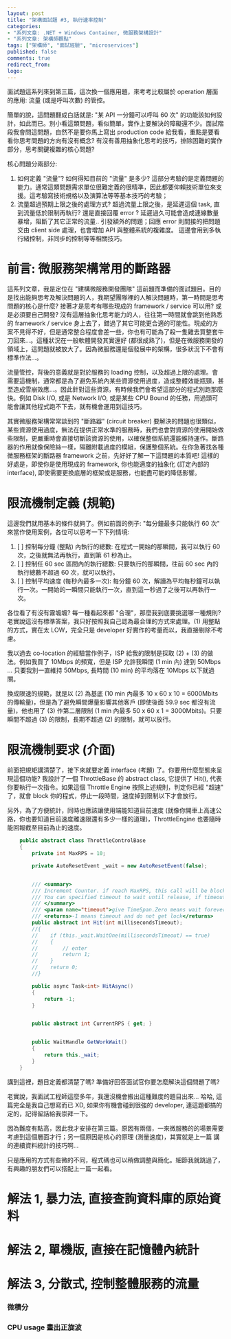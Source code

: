 ```yaml
---
layout: post
title: "架構面試題 #3, 執行速率控制"
categories:
- "系列文章: .NET + Windows Container, 微服務架構設計"
- "系列文章: 架構師觀點"
tags: ["架構師", "面試經驗", "microservices"]
published: false
comments: true
redirect_from:
logo: 
---
```


面試題這系列來到第三篇，這次換一個應用題，來考考比較屬於 operation 層面的應用: 流量 (或是呼叫次數) 的管控。

簡單的說，這問題翻成白話就是: "某 API 一分鐘可以呼叫 60 次" 的功能該如何設計，如此而已。別小看這類問題，看似簡單，實作上要解決的障礙還不少。面試階段我會問這問題，自然不是要你馬上寫出 production code 給我看，重點是要看看你思考問題的方向有沒有概念? 有沒有善用抽象化思考的技巧，排除困難的實作部分，思考關鍵複雜的核心問題?

核心問題分兩部分: 

1. 如何定義 "流量"?
  如何得知目前的 "流量" 是多少? 這部分考驗的是定義問題的能力。通常這類問題需求單位很難定義的很精準，因此都要仰賴技術單位來支援。這考驗寫技術規格以及演算法等等基本技巧的考驗；
1. 流量超過預期上限之後的處理方式?
  超過流量上限之後，是延遲這個 task, 直到流量低於限制再執行? 還是直接回覆 error ? 延遲過久可能會造成連線數量暴增，阻斷了其它正常的流量.. 引發額外的問題；回應 error 則間接的把問題交由 client side 處理，也會增加 API 與整體系統的複雜度。
  這邊會用到多執行緒控制，非同步的控制等等相關技巧。

<!--more-->


# 前言: 微服務架構常用的斷路器

這系列文章，我是定位在 "建構微服務開發團隊" 這前題而準備的面試題目。目的是找出能夠思考及解決問題的人，我期望團隊裡的人解決問題時，第一時間是思考問題的核心是什麼? 接著才是思考有哪些現成的 framework / service 可以用? 或是必須要自己開發? 沒有這層抽象化思考能力的人，往往第一時間就會跳到他熟悉的 framework / service 身上去了，錯過了其它可能更合適的可能性。現成的方案不見得不好，但是通常整合程度會差一些，你也有可能為了殺一隻雞去買整套牛刀回來...。這種狀況在一般軟體開發其實還好 (都很成熟了)，但是在微服務開發的領域上，這問題就被放大了。因為微服務還是個發展中的架構，很多狀況下不會有標準作法...。

流量管控，背後的意義就是對於服務的 loading 控制，以及超過上限的處理。會需要這機制，通常都是為了避免系統內某些資源使用過度，造成整體效能瓶頸，甚至造成雪崩效應...。因此針對這些資源，有時候我們會希望這部分的程式別跑那麼快。例如 Disk I/O, 或是 Network I/O, 或是某些 CPU Bound 的任務，用過頭可能會讓其他程式跑不下去，就有機會運用到這技巧。

其實微服務架構常常談到的 "斷路器" (circuit breaker) 要解決的問題也很類似，某些資源使用過度，無法在提供正常水準的服務時，我們也會對資源的使用開始做些限制，更嚴重時會直接切斷該資源的使用，以確保整個系統還能維持運作。斷路器的作用就像保險絲一樣，隔離附載過度的模組，保護整個系統。在你急著找各種微服務框架的斷路器 framework 之前，先好好了解一下這問題的本質吧! 這樣的好處是，即使你是使用現成的 framework, 你也能適度的抽象化 (訂定內部的 interface), 即使需要更換底層的框架或是服務，也能盡可能的降低影響。


# 限流機制定義 (規範)

這邊我們就用基本的條件就夠了。例如前面的例子: "每分鐘最多只能執行 60 次" 來當作使用案例，各位可以思考一下下列情境:

1. [ ] 控制每分鐘 (整點) 內執行的總數: 在程式一開始的那瞬間，我可以執行 60 次，之後就無法再執行，直到第 61 秒為止。
1. [ ] 控制任 60 sec 區間內的執行總數: 只要執行的那瞬間，往前 60 sec 內的執行總數不超過 60 次，就可以執行。
1. [ ] 控制平均速度 (每秒內最多一次): 每分鐘 60 次，解讀為平均每秒鐘可以執行一次。一開始的一瞬間只能執行一次，直到這一秒過了之後可以再執行一次。

各位看了有沒有霧颯颯? 每一種看起來都 "合理"，那麼我到底要挑選哪一種規則? 老實說這沒有標準答案，我只好按照我自己認為最合理的方式來處理。(1) 用整點的方式，實在太 LOW，完全只是 developer 好實作的考量而以，我直接剔除不考慮。

我以過去 co-location 的經驗當作例子，ISP 給我的限制是採取 (2) + (3) 的做法。例如我買了 10Mbps 的頻寬，但是 ISP 允許我瞬間 (1 min 內) 達到 50Mbps ... 只要我別一直維持 50Mbps, 長時間 (10 min) 的平均落在 10Mbps 以下就過關。

換成限速的規範，就是以 (2) 為基底 (10 min 內最多 10 x 60 x 10 = 6000Mbits 的傳輸量)，但是為了避免瞬間爆量影響其他客戶 (即使後面 59.9 sec 都沒有流量)，他也用了 (3) 作第二層限制 (1 min 內最多 50 x 60 x 1 = 3000Mbits)。只要瞬間不超過 (3) 的限制，長期不超過 (2) 的限制，就可以放行。
 

# 限流機制要求 (介面)

前面把規矩講清楚了，接下來就要定義 interface (考題) 了。你要用什麼型態來呈現這個功能? 我設計了一個 ThrottleBase 的 abstract class, 它提供了 Hit(), 代表你要執行一次指令。如果這個 Throttle Engine 按照上述規則，判定你已經 "超速" 了，就會 block 你的程式，停止一段時間，速度掉到限制以下才會放行。

另外，為了方便統計，同時也應該讓使用端能知道目前速度 (就像你開車上高速公路，你也要知道目前速度離速限還有多少一樣的道理)，ThrottleEngine 也要隨時能回報截至目前為止的速度。

```csharp
    public abstract class ThrottleControlBase
    {
        private int MaxRPS = 10;

        private AutoResetEvent _wait = new AutoResetEvent(false);


        /// <summary>
        /// Increment Counter. if reach MaxRPS, this call will be blocked until the RPS was released.
        /// You can specified timeout to wait until release, if timeout, will return -1.
        /// </summary>
        /// <param name="timeout">give TimeSpan.Zero means wait forever.</param>
        /// <returns>-1 means timeout and do not get lock</returns>
        public abstract int Hit(int millisecondsTimeout);
        //{
        //    if (this._wait.WaitOne(millisecondsTimeout) == true)
        //    {
        //        // enter
        //        return 1;
        //    }
        //    return 0;
        //}

        public async Task<int> HitAsync()
        {
            return -1;
        }


        public abstract int CurrentRPS { get; }


        public WaitHandle GetWorkWait()
        {
            return this._wait;
        }
    }

```

講到這裡，題目定義都清楚了嗎? 準備好回答面試官你要怎麼解決這個問題了嗎?

老實說，我面試工程師這麼多年，我還沒機會搬出這種難度的題目出來... 哈哈, 這篇完全是我自己想寫而已 XD, 如果你有機會碰到很強的 developer, 連這題都搞的定的，記得留話給我崇拜一下。

因為難度有點高，因此我才安排在第三篇。原因有兩個，一來微服務的的場景需要考慮到這個層面才行；另一個原因是核心的原理 (測量速度)，其實就是上一篇 []() 講的連續資料統計的技巧啊...

只是應用的方式有些微的不同，程式碼也可以稍做調整與簡化。細節我就跳過了，有興趣的朋友們可以搭配上一篇一起看。

# 解法 1, 暴力法, 直接查詢資料庫的原始資料


# 解法 2, 單機版, 直接在記憶體內統計


# 解法 3, 分散式, 控制整體服務的流量









### 微積分
### CPU usage 畫出正旋波
